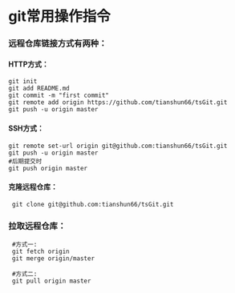 # git常用操作指令

### 远程仓库链接方式有两种：

#### HTTP方式：

```
git init
git add README.md
git commit -m "first commit"
git remote add origin https://github.com/tianshun66/tsGit.git
git push -u origin master
```

#### SSH方式：

```
git remote set-url origin git@github.com:tianshun66/tsGit.git
git push -u origin master
#后期提交时
git push origin master
```

#### 克隆远程仓库：

```
 git clone git@github.com:tianshun66/tsGit.git
```

### 拉取远程仓库：
```
 #方式一:
 git fetch origin
 git merge origin/master
 
 #方式二:
 git pull origin master
```
